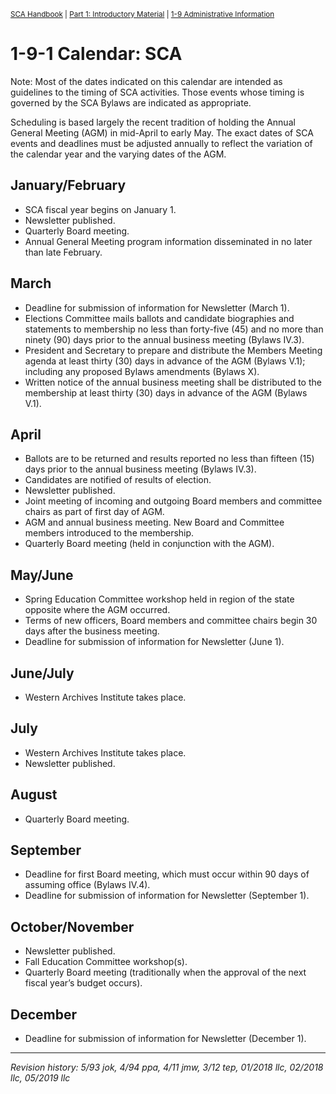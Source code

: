 <sup>[SCA Handbook](/sca-handbook/index.html) | [Part 1: Introductory Material](../01_introductory_material/index.html) | [1-9 Administrative Information](../01_introductory_material/01-09_administrative-information.html)</sup> 

# 1-9-1 Calendar: SCA
Note: Most of the dates indicated on this calendar are intended as guidelines to the timing of SCA activities. Those events whose timing is governed by the SCA Bylaws are indicated as appropriate.

Scheduling is based largely the recent tradition of holding the Annual General Meeting (AGM) in mid-April to early May. The exact dates of SCA events and deadlines must be adjusted annually to reflect the variation of the calendar year and the varying dates of the AGM.

## January/February
- SCA fiscal year begins on January 1.
- Newsletter published.
- Quarterly Board meeting.
- Annual General Meeting program information disseminated in no later than late February.

## March
- Deadline for submission of information for Newsletter (March 1).
- Elections Committee mails ballots and candidate biographies and statements to membership no less than forty-five (45) and no more than ninety (90) days prior to the
annual business meeting (Bylaws IV.3).
- President and Secretary to prepare and distribute the Members Meeting agenda at least thirty (30) days in advance of the AGM (Bylaws V.1); including any proposed Bylaws amendments (Bylaws X).
- Written notice of the annual business meeting shall be distributed to the membership at least thirty (30) days in advance of the AGM (Bylaws V.1).

## April
- Ballots are to be returned and results reported no less than fifteen (15) days prior to the annual business meeting (Bylaws IV.3).
- Candidates are notified of results of election.
- Newsletter published.
- Joint meeting of incoming and outgoing Board members and committee chairs as part of first day of AGM.
- AGM and annual business meeting. New Board and Committee members introduced to the membership.
- Quarterly Board meeting (held in conjunction with the AGM).

## May/June
- Spring Education Committee workshop held in region of the state opposite where the AGM occurred.
- Terms of new officers, Board members and committee chairs begin 30 days after the business meeting.
- Deadline for submission of information for Newsletter (June 1).

## June/July
- Western Archives Institute takes place.

## July
- Western Archives Institute takes place.
- Newsletter published.

## August
- Quarterly Board meeting.

## September
- Deadline for first Board meeting, which must occur within 90 days of assuming office (Bylaws IV.4).
- Deadline for submission of information for Newsletter (September 1).

## October/November
- Newsletter published.
- Fall Education Committee workshop(s).
- Quarterly Board meeting (traditionally when the approval of the next fiscal year’s budget occurs).

## December
- Deadline for submission of information for Newsletter (December 1).

***

_Revision history: 5/93 jok, 4/94 ppa, 4/11 jmw, 3/12 tep, 01/2018 llc, 02/2018 llc, 05/2019 llc_
